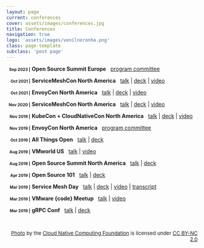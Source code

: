 ```yaml
---
layout: page
current: conferences
cover: assets/images/conferences.jpg
title: Conferences
navigation: true
logo: 'assets/images/venilnoronha.png'
class: page-template
subclass: 'post page'
---
```


<style type="text/css">
  span.date {
    display: inline-block;
    width: 6em;
    text-align: right;
    font-size: 0.75em;
    font-weight: bold;
  }
</style>

<span class="date">Sep 2023 |</span> **Open Source Summit Europe** &nbsp;
  [program committee](https://www.credly.com/badges/933e4913-e1d4-4b20-8acb-f5e47553cc4f)

<span class="date">Oct 2021 |</span> **ServiceMeshCon North America** &nbsp;
  [talk](https://servicemeshconna21.sched.com/event/mH1t/service-mesh-a-hole-in-the-pocket-venil-noronha-john-murray-stripe) \|
  [deck](decks/Service%20Mesh%20-%20A%20Hole%20in%20the%20Pocket%20-%20ServiceMeshCon%20NA%202021.pdf) \|
  [video](https://www.youtube.com/watch?v=VQVzMCbQQu0)

<span class="date">Oct 2021 |</span> **EnvoyCon North America** &nbsp;
  [talk](https://envoyconna21.sched.com/event/mI8t/health-checks-a-boon-or-a-curse-venil-noronha-john-murray-stripe) \|
  [deck](decks/Health%20Checks%20-%20A%20Boon%20or%20a%20Curse%20-%20EnvoyCon%20NA%202021.pdf) \|
  [video](https://www.youtube.com/watch?v=Qf-B2dfCLJU)

<span class="date">Nov 2020 |</span> **ServiceMeshCon North America** &nbsp;
  [talk](https://smcna20.sched.com/event/fJI4/service-mesh-security-in-a-nutshell-venil-noronha-manish-chugtu-vmware-inc) \|
  [deck](decks/Service%20Mesh%20Security%20in%20a%20Nutshell%20-%20ServiceMeshCon%20NA%202020.pdf) \|
  [video](https://www.youtube.com/watch?v=liu51fCC3N4)

<span class="date">Nov 2019 |</span> **KubeCon + CloudNativeCon North America** &nbsp;
  [talk](https://kccncna19.sched.com/event/UacZ/rethinking-the-k8s-dns-for-the-modern-enterprise-deepa-kalani-venil-noronha-vmware) \|
  [deck](decks/Rethinking%20the%20K8s%20DNS%20for%20the%20Modern%20Enterprise%20-%20KubeCon%20NA%202019.pdf) \|
  [video](https://www.youtube.com/watch?v=fLx78pSYFvw)

<span class="date">Nov 2019 |</span> **EnvoyCon North America** &nbsp;
  [program committee](#)

<span class="date">Oct 2019 |</span> **All Things Open** &nbsp;
  [talk](https://allthingsopen.org/talk/seamless-cloud-native-apps-with-grpc-web-and-istio/) \|
  [deck](decks/Seamless%20Cloud-Native%20Apps%20with%20gRPC-Web%20and%20Istio%20-%20All%20Things%20Open%202019.pdf)

<span class="date">Aug 2019 |</span> **VMworld US** &nbsp;
  [talk](https://my.vmworld.com/widget/vmware/vmworld19us/us19catalog?search.modernapps=155131370075700264Ci&search=%22Venil%20Noronha%22) \|
  [video](https://videos.vmworld.com/global/2019/videoplayer/28307)

<span class="date">Aug 2019 |</span> **Open Source Summit North America** &nbsp;
  [talk](https://ossna19.sched.com/event/RWEf/service-mesh-in-a-nutshell-venil-noronha-vmware) \|
  [deck](decks/Service%20Mesh%20in%20a%20Nutshell%20-%20Open%20Source%20Summit%20NA%202019.pdf)

<span class="date">Apr 2019 |</span> **Open Source 101** &nbsp;
  [talk](https://opensource101.com/talk-service-mesh-in-a-nutshell/) \|
  [deck](decks/Service%20Mesh%20in%20a%20Nutshell%20-%20Open%20Source%20101%202019.pdf)

<span class="date">Mar 2019 |</span> **Service Mesh Day** &nbsp;
  [talk](https://servicemeshday.com/schedule/) \|
  [deck](decks/Seamless%20Cloud-Native%20Apps%20with%20gRPC-Web%20and%20Istio%20-%20Service%20Mesh%20Day%202019.pdf) \|
  [video](https://www.youtube.com/watch?v=e2o_VQyfrbA) \|
  [transcript](https://www.tetrate.io/blog/smd_venil_noronha_from_vmware/)

<span class="date">Mar 2019 |</span> **VMware {code} Meetup** &nbsp;
  [talk](https://www.meetup.com/VMware-code/events/259161925/) \|
  [video](https://www.facebook.com/vmwarecode/videos/265196224359529/)

<span class="date">Mar 2019 |</span> **gRPC Conf** &nbsp;
  [talk](https://grpconf19.sched.com/event/L70z/seamless-cloud-native-apps-with-grpc-web-and-istio-venil-noronha-vmware) \|
  [deck](decks/Seamless%20Cloud-Native%20Apps%20with%20gRPC-Web%20and%20Istio%20-%20gRPC%20Conf%202019.pdf)

<br />
<p style="text-align: right; font-size: 10pt;">
  <a href="https://flic.kr/p/2fkKKKR" target="_blank">Photo</a> by the <a href="https://www.flickr.com/photos/143247548@N03/" target="_blank">Cloud Native Computing Foundation</a> is licensed under <a href="https://creativecommons.org/licenses/by-nc/2.0/" target="_blank">CC BY-NC 2.0</a>
</p>
